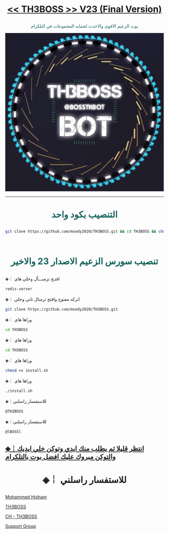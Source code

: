 # <p align="center" style="color:#cb3349" > [<< TH3BOSS >> V23 (Final Version)](https://telegram.me/llDEV1ll)

 <p align="center" style="color: #14635c;" > بوت الزعيم الاقوى والاحدث لحمايه المجموعات في التلكرام
<p align="center"><img src="زعيم.jpg" alt="بوت زعيم" title="بوت زعيم">

***

# <p align="center" style="color: #14635c;" > التنصيب بكود واحد
```sh
git clone https://github.com/moody2020/TH3BOSS.git && cd TH3BOSS && chmod +x install.sh &&./install.sh
```


<br>

# <p align="center" style="color: #14635c;" >  تنصيب سورس الزعيم الاصدار 23 والاخير

◈￤  افتـح ترمنـــأل وخلي هاي
```sh
redis-server
```
◈￤  اتركه مفتوح وافتح ترمنال ثاني وخلي
```sh
git clone https://github.com/moody2020/TH3BOSS.git
```
◈￤  وراها هاي
```sh
cd TH3BOSS
```
◈￤  وراها هاي 
```sh
cd TH3BOSS
```
◈￤  وراها هاي 
```sh
chmod +x install.sh
```
◈￤  وراها هاي 
```sh
./install.sh
```
◈￤للاستفسار راسلني 
```sh
@TH3BOSS
```
◈￤للاستفسار راسلني 
```sh
@lBOSSl
```
##  [◈￤انتظر قليلا ثم يطلب منك ايدي وتوكن خلي ايديك والتوكن مبروك عليك افضل بوت بالتلكرام](https://telegram.me/llDEV1ll)
# <p align="center"> ◈￤  للاستفسار راسلني 

  [Mohammed Hisham](https://telegram.me/TH3BOSS) <br>
  
  [TH3BOSS](https://telegram.me/LBOSSL) <br>
  
  [CH - TH3BOSS](https://telegram.me/LLDEV1LL) <br>
  
  [Support Group](https://telegram.me/lBOSSl)<br>
